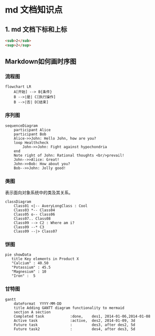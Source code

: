 # md 文档知识点

## 1. md 文档下标和上标

```html
<sub>2</sub>
<sup>2</sup>
```

## Markdown如何画时序图

### 流程图

```mermaid
flowchart LR
    A[开始] --> B{条件}
    B -->|是| C[执行操作]
    B -->|否| D[结束]
```

### 序列图

```mermaid
sequenceDiagram
    participant Alice
    participant Bob
    Alice->>John: Hello John, how are you?
    loop Healthcheck
        John->>John: Fight against hypochondria
    end
    Note right of John: Rational thoughts <br/>prevail!
    John-->>Alice: Great!
    John->>Bob: How about you?
    Bob-->>John: Jolly good!
```

### 类图

表示面向对象系统中的类及其关系。

```mermaid
classDiagram
    Class01 <|-- AveryLongClass : Cool
    Class03 *-- Class04
    Class05 o-- Class06
    Class07.. Class08
    Class09 --> C2 : Where am i?
    Class09 --* C3
    Class09 --|> Class07
```

### 饼图

 ```mermaid
 pie showData
    title Key elements in Product X
    "Calcium" : 40.50
    "Potassium" : 45.5
    "Magnesium" : 10
    "Iron" :  5
```

### 甘特图

```mermaid
gantt
    dateFormat  YYYY-MM-DD
    title Adding GANTT diagram functionality to mermaid
    section A section
    Completed task            :done,    des1, 2014-01-06,2014-01-08
    Active task               :active,  des2, 2014-01-09, 3d
    Future task               :         des3, after des2, 5d
    Future task2              :         des4, after des3, 5d
```
